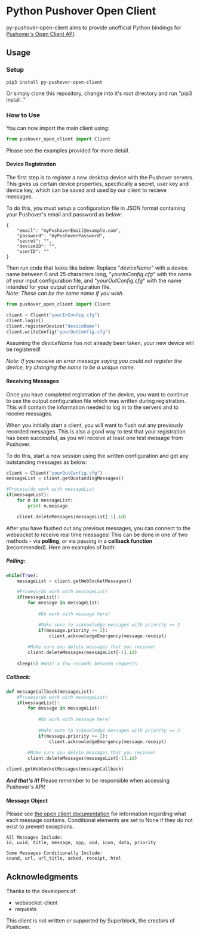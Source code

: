 # Python Pushover Open Client
py-pushover-open-client aims to provide unofficial Python bindings for [Pushover's Open Client API](https://pushover.net/api/client).

## Usage

### Setup

```
pip3 install py-pushover-open-client 
```

Or simply clone this repository, change into it's root directory and run "pip3 install ."

### How to Use
You can now import the main client using:
```python
from pushover_open_client import Client
```

Please see the examples provided for more detail.

#### Device Registration
The first step is to register a new desktop device with the Pushover servers. This gives us certain device properties, specifically a secret, user key and device key, which can be saved and used by our client to recieve messages.  

To do this, you must setup a configuration file in JSON format containing your Pushover's email and password as below:

```
{
    "email": "myPushoverEmail@example.com",
    "password": "myPushoverPassword",
    "secret": "",
    "deviceID": "",
    "userID": ""
}
```


Then run code that looks like below. Replace "*deviceName*" with a device name between 0 and 25 characters long, "*yourInConfig.cfg*" with the name of your input configuration file, and "*yourOutConfig.cfg*" with the name intended for your output configuration file.  
*Note: These can be the same name if you wish.*

```python
from pushover_open_client import Client

client = Client("yourInConfig.cfg")
client.login()
client.registerDevice("deviceName")
client.writeConfig("yourOutConfig.cfg")
```

Assuming the *deviceName* has not already been taken, your new device will be registered!  

*Note: If you receive an error message saying you could not register the device, try changing the name to be a unique name.*

#### Receiving Messages
Once you have completed registration of the device, you want to continue to use the output configuration file which was written during registration. This will contain the information needed to log in to the servers and to receive messages.

When you initially start a client, you will want to flush out any previously recorded messages. This is also a good way to test that your registration has been successful, as you will receive at least one test message from Pushover.

To do this, start a new session using the written configuration and get any outstanding messages as below:
```python
client = Client("yourOutConfig.cfg")
messageList = client.getOustandingMessages()

#Process/do work with messageList
if(messageList):
    for m in messageList:
        print m.message

    client.deleteMessages(messageList[-1].id)
```

After you have flushed out any previous messages, you can connect to the websocket to receive real time messages! This can be done in one of two methods - via **polling**, or via passing in a **callback function** (recommended). Here are examples of both:

##### **Polling:**
```python
while(True):
    messageList = client.getWebSocketMessages()

    #Prcoess/do work with messageList!
    if(messageList):
        for message in messageList:
        
            #Do work with message here!

            #Make sure to acknowledge messages with priority >= 2
            if(message.priority >= 2):
                client.acknowledgeEmergency(message.receipt)            
            
        #Make sure you delete messages that you recieve!
        client.deleteMessages(messageList[-1].id)
    
    sleep(5) #Wait a few seconds between requests
```

##### **Callback:**
```python
def messageCallback(messageList):
    #Prcoess/do work with messageList!
    if(messageList):
        for message in messageList:
        
            #Do work with message here!
        
            #Make sure to acknowledge messages with priority >= 2
            if(message.priority >= 2):
                client.acknowledgeEmergency(message.receipt)            
            
        #Make sure you delete messages that you recieve!
        client.deleteMessages(messageList[-1].id)

client.getWebSocketMessages(messageCallback)    
```

**_And that's it!_** Please remember to be responsible when accessing Pushover's API!

#### Message Object
Please see [the open client documentation](https://pushover.net/api/client#download) for information regarding what each message contains. Conditional elements are set to None if they do not exist to prevent exceptions.
```
All Messages Include:
id, uuid, title, message, app, aid, icon, data, priority

Some Messages Conditionally Include: 
sound, url, url_title, acked, receipt, html
```

## Acknowledgments
Thanks to the developers of:
* websocket-client
* requests

This client is not written or supported by Superblock, the creators of Pushover.

